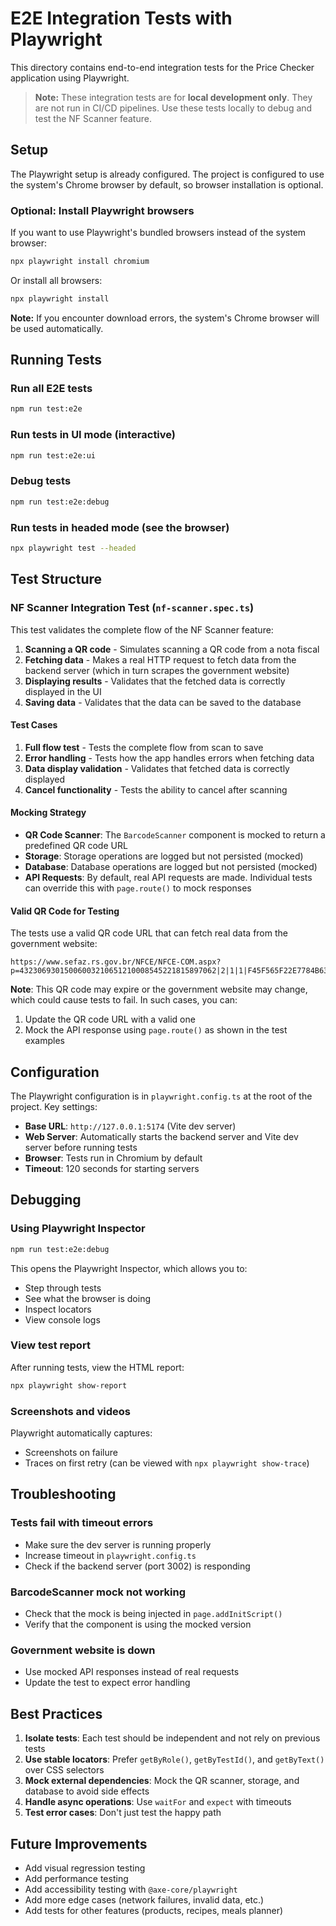 # E2E Integration Tests with Playwright

This directory contains end-to-end integration tests for the Price Checker application using Playwright.

> **Note:** These integration tests are for **local development only**. They are not run in CI/CD pipelines. Use these tests locally to debug and test the NF Scanner feature.

## Setup

The Playwright setup is already configured. The project is configured to use the system's Chrome browser by default, so browser installation is optional.

### Optional: Install Playwright browsers

If you want to use Playwright's bundled browsers instead of the system browser:

```bash
npx playwright install chromium
```

Or install all browsers:

```bash
npx playwright install
```

**Note:** If you encounter download errors, the system's Chrome browser will be used automatically.

## Running Tests

### Run all E2E tests

```bash
npm run test:e2e
```

### Run tests in UI mode (interactive)

```bash
npm run test:e2e:ui
```

### Debug tests

```bash
npm run test:e2e:debug
```

### Run tests in headed mode (see the browser)

```bash
npx playwright test --headed
```

## Test Structure

### NF Scanner Integration Test (`nf-scanner.spec.ts`)

This test validates the complete flow of the NF Scanner feature:

1. **Scanning a QR code** - Simulates scanning a QR code from a nota fiscal
2. **Fetching data** - Makes a real HTTP request to fetch data from the backend server (which in turn scrapes the government website)
3. **Displaying results** - Validates that the fetched data is correctly displayed in the UI
4. **Saving data** - Validates that the data can be saved to the database

#### Test Cases

1. **Full flow test** - Tests the complete flow from scan to save
2. **Error handling** - Tests how the app handles errors when fetching data
3. **Data display validation** - Validates that fetched data is correctly displayed
4. **Cancel functionality** - Tests the ability to cancel after scanning

#### Mocking Strategy

- **QR Code Scanner**: The `BarcodeScanner` component is mocked to return a predefined QR code URL
- **Storage**: Storage operations are logged but not persisted (mocked)
- **Database**: Database operations are logged but not persisted (mocked)
- **API Requests**: By default, real API requests are made. Individual tests can override this with `page.route()` to mock responses

#### Valid QR Code for Testing

The tests use a valid QR code URL that can fetch real data from the government website:

```
https://www.sefaz.rs.gov.br/NFCE/NFCE-COM.aspx?p=43230693015006003210651210008545221815897062|2|1|1|F45F565F22E7784B638952FF47C3870F93E7212C
```

**Note**: This QR code may expire or the government website may change, which could cause tests to fail. In such cases, you can:
1. Update the QR code URL with a valid one
2. Mock the API response using `page.route()` as shown in the test examples

## Configuration

The Playwright configuration is in `playwright.config.ts` at the root of the project. Key settings:

- **Base URL**: `http://127.0.0.1:5174` (Vite dev server)
- **Web Server**: Automatically starts the backend server and Vite dev server before running tests
- **Browser**: Tests run in Chromium by default
- **Timeout**: 120 seconds for starting servers

## Debugging

### Using Playwright Inspector

```bash
npm run test:e2e:debug
```

This opens the Playwright Inspector, which allows you to:
- Step through tests
- See what the browser is doing
- Inspect locators
- View console logs

### View test report

After running tests, view the HTML report:

```bash
npx playwright show-report
```

### Screenshots and videos

Playwright automatically captures:
- Screenshots on failure
- Traces on first retry (can be viewed with `npx playwright show-trace`)

## Troubleshooting

### Tests fail with timeout errors

- Make sure the dev server is running properly
- Increase timeout in `playwright.config.ts`
- Check if the backend server (port 3002) is responding

### BarcodeScanner mock not working

- Check that the mock is being injected in `page.addInitScript()`
- Verify that the component is using the mocked version

### Government website is down

- Use mocked API responses instead of real requests
- Update the test to expect error handling

## Best Practices

1. **Isolate tests**: Each test should be independent and not rely on previous tests
2. **Use stable locators**: Prefer `getByRole()`, `getByTestId()`, and `getByText()` over CSS selectors
3. **Mock external dependencies**: Mock the QR scanner, storage, and database to avoid side effects
4. **Handle async operations**: Use `waitFor` and `expect` with timeouts
5. **Test error cases**: Don't just test the happy path

## Future Improvements

- Add visual regression testing
- Add performance testing
- Add accessibility testing with `@axe-core/playwright`
- Add more edge cases (network failures, invalid data, etc.)
- Add tests for other features (products, recipes, meals planner)

